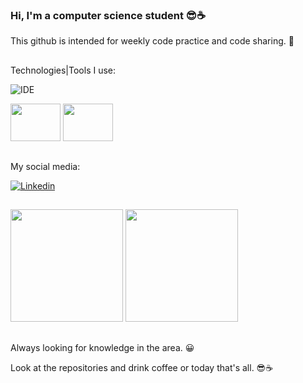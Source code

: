 ### Hi, I'm a computer science student 😎☕
 
 This github is intended for weekly code practice and code sharing. 🤗
 ##
 Technologies|Tools I use:
 
![IDE](https://img.shields.io/badge/Visual_Studio_Code-0078D4?style=for-the-badge&logo=visual%20studio%20code&logoColor=white)

  <img height="60" width="80" src="https://cdn.jsdelivr.net/gh/devicons/devicon/icons/java/java-original-wordmark.svg" />
  <img height="60" width="80" src="https://cdn.jsdelivr.net/gh/devicons/devicon/icons/dart/dart-plain-wordmark.svg" />
           
##
 My social media:
 
[![Linkedin](https://img.shields.io/badge/LinkedIn-0077B5?style=for-the-badge&logo=linkedin&logoColor=white)](https://www.linkedin.com/in/hanspeterdietiker)
##

<div>
<img height="180em" src="https://github-readme-stats.vercel.app/api?username=hanspeterdietiker&theme=gotham&show_icons=true"/>

<img height="180em" src="https://github-readme-stats.vercel.app/api/top-langs/?username=hanspeterdietiker&theme=gotham"/>
</div>

##

Always looking for knowledge in the area. 😀

Look at the repositories and drink coffee or today that's all. 😎☕
